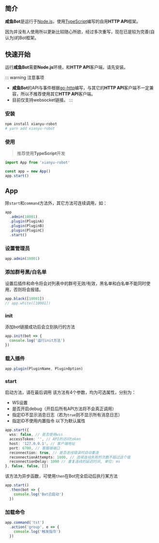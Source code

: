 ## 简介
**咸鱼Bot**是运行于[Node.js](https://nodejs.org/)，使用[TypeScript](https://www.typescriptlang.org/)编写的自用**HTTP API**框架。

因为并没有人使用所以更新比较随心所欲，经过多次重写，现在已是较为完善(自认为)的Bot框架。

## 快速开始
运行**咸鱼Bot**需要**Node.js**环境，和**HTTP API**客户端，请先安装。

::: warning 注意事项
- **咸鱼Bot**的API与事件根据[go-http](https://github.com/Mrs4s/go-cqhttp)编写，与其它的**HTTP API**客户端不一定兼容，所以不推荐使用其它**HTTP API**客户端。
- 目前仅支持websocket链接。
:::

### 安装
```sh
npm install xianyu-robot
# yarn add xianyu-robot
```

### 使用
> 推荐使用**TypeScript**开发
```ts
import App from 'xianyu-robot'

const app = new App()
app.start()
```

## App
除`start`和`command`方法外，其它方法可连续调用，如：
```ts
app
  .admin(10001)
  .plugin(PluginA)
  .plugin(PluginB)
  .plugin(PluginC)
  .start()
```

### 设置管理员
```ts
app.admin(10001)
```

### 添加群号黑/白名单
设置后插件和命令将会对列表中的群号无效/有效，黑名单和白名单不能同时使用，否则将会报错。
```ts
app.black([10001])
// app.white([10001])
```

### init
添加bot链接成功后会立刻执行的方法
```ts
app.init(bot => {
  console.log('运行init方法')
})
```

### 载入插件
```ts
app.plugin(PluginName, PluginOption)
```

### start
启动方法，请在最后调用
该方法有4个参数，均为可选属性，分别为：
- WS设置
- 是否开启debug（开启后所有API方法将不会真正调用）
- 指定ID不显示消息日志（若为`true`则不显示所有消息日志）
- 指定ID不使用内置指令
以下为默认属性
```ts
app.start({
  wss: false, // 是否使用wss
  accessToken: '', // API的访问token
  host: '127.0.0.1', // 客户端地址
  port: 6700, // 客服端端口
  reconnection: true, // 是否连线错误时自动重连
  reconnectionAttempts: 1000, // 连续连线失败的次数不超过这个值
  reconnectionDelay: 1000 // 重复连线的延迟时间, 单位: ms
}, false, false, [])

```
该方法为异步函数，可使用`then`在Bot完全启动后执行某方法
```ts
app.start()
  .then(bot => {
    console.log('Bot已启动')
  })
```

### 加载命令
```ts
app.command('tst')
  .action('group', e => {
    console.log('触发指令')
  })
```